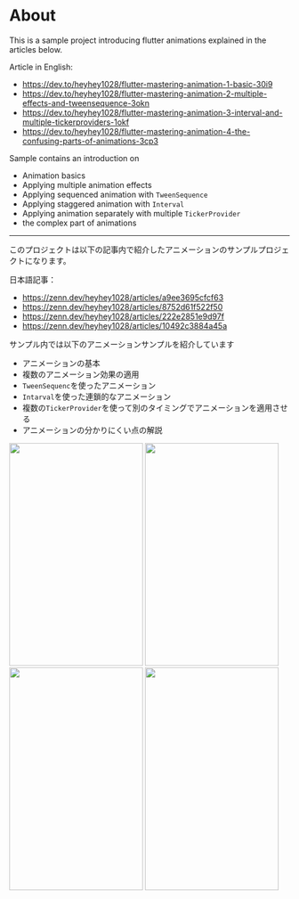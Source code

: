 # About

This is a sample project introducing flutter animations explained in the articles below.

Article in English:
- https://dev.to/heyhey1028/flutter-mastering-animation-1-basic-30i9
- https://dev.to/heyhey1028/flutter-mastering-animation-2-multiple-effects-and-tweensequence-3okn
- https://dev.to/heyhey1028/flutter-mastering-animation-3-interval-and-multiple-tickerproviders-1okf
- https://dev.to/heyhey1028/flutter-mastering-animation-4-the-confusing-parts-of-animations-3cp3

Sample contains an introduction on 
- Animation basics
- Applying multiple animation effects
- Applying sequenced animation with `TweenSequence`
- Applying staggered animation with `Interval`
- Applying animation separately with multiple `TickerProvider`
- the complex part of animations

-----------

このプロジェクトは以下の記事内で紹介したアニメーションのサンプルプロジェクトになります。

日本語記事：
- https://zenn.dev/heyhey1028/articles/a9ee3695cfcf63
- https://zenn.dev/heyhey1028/articles/8752d61f522f50
- https://zenn.dev/heyhey1028/articles/222e2851e9d97f
- https://zenn.dev/heyhey1028/articles/10492c3884a45a

サンプル内では以下のアニメーションサンプルを紹介しています
- アニメーションの基本
- 複数のアニメーション効果の適用
- `TweenSequenc`を使ったアニメーション
- `Intarval`を使った連鎖的なアニメーション
- 複数の`TickerProvider`を使って別のタイミングでアニメーションを適用させる
- アニメーションの分かりにくい点の解説

<img width="240" height="400" src="https://user-images.githubusercontent.com/44666053/201475409-6a75b214-4e8f-4d7b-9d72-4438a0dd4da6.gif"> <img width="240" height="400" src="https://user-images.githubusercontent.com/44666053/201475404-be8660e4-a788-4260-bbed-55dc248399c5.gif"> <img width="240" height="400" src="https://user-images.githubusercontent.com/44666053/201475077-2042e91d-795a-45f0-b6f3-a07b88687872.gif"> <img width="240" height="400" src="https://user-images.githubusercontent.com/44666053/201474785-56e97d8e-0610-4492-adc9-6f154233f2b8.gif">
